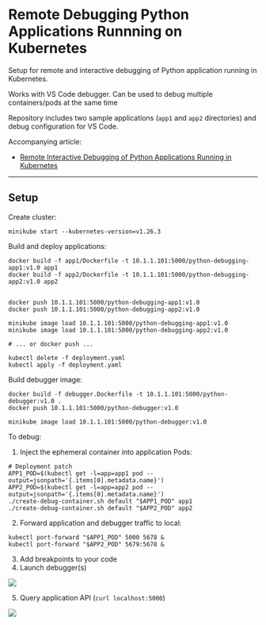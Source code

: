 # Remote Debugging Python Applications Runnning on Kubernetes

Setup for remote and interactive debugging of Python application running in Kubernetes.

Works with VS Code debugger. Can be used to debug multiple containers/pods at the same time

Repository includes two sample applications (`app1` and `app2` directories) and debug configuration for VS Code.

Accompanying article:

- [Remote Interactive Debugging of Python Applications Running in Kubernetes](https://betterprogramming.pub/remote-interactive-debugging-of-python-applications-running-in-kubernetes-17a3d2eed86f)

----------

## Setup

Create cluster:

```shell
minikube start --kubernetes-version=v1.26.3
```

Build and deploy applications:

```shell
docker build -f app1/Dockerfile -t 10.1.1.101:5000/python-debugging-app1:v1.0 app1
docker build -f app2/Dockerfile -t 10.1.1.101:5000/python-debugging-app2:v1.0 app2


docker push 10.1.1.101:5000/python-debugging-app1:v1.0
docker push 10.1.1.101:5000/python-debugging-app2:v1.0

minikube image load 10.1.1.101:5000/python-debugging-app1:v1.0
minikube image load 10.1.1.101:5000/python-debugging-app2:v1.0

# ... or docker push ...

kubectl delete -f deployment.yaml
kubectl apply -f deployment.yaml

```

Build debugger image:

```shell
docker build -f debugger.Dockerfile -t 10.1.1.101:5000/python-debugger:v1.0 .
docker push 10.1.1.101:5000/python-debugger:v1.0

minikube image load 10.1.1.101:5000/python-debugger:v1.0
```

To debug:

1. Inject the ephemeral container into application Pods:

```shell
# Deployment patch
APP1_POD=$(kubectl get -l=app=app1 pod --output=jsonpath='{.items[0].metadata.name}')
APP2_POD=$(kubectl get -l=app=app2 pod --output=jsonpath='{.items[0].metadata.name}')
./create-debug-container.sh default "$APP1_POD" app1
./create-debug-container.sh default "$APP2_POD" app2
```

2. Forward application and debugger traffic to local:

```shell
kubectl port-forward "$APP1_POD" 5000 5678 &
kubectl port-forward "$APP2_POD" 5679:5678 &
```

3. Add breakpoints to your code
4. Launch debugger(s)

<img src="./assets/vscode-setup.png">

5. Query application API (`curl localhost:5000`)

<img src="./assets/vscode-breakpoint-hit.png">
